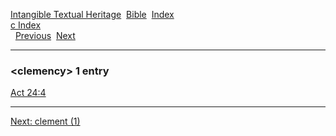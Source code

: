 [Intangible Textual Heritage](../../index)  [Bible](../index) 
[Index](index)   
[c Index](_c_)  
  [Previous](c02235)  [Next](c02237) 

------------------------------------------------------------------------

### &lt;clemency&gt; 1 entry

[Act 24:4](../kjv/act024.htm#004)  

------------------------------------------------------------------------

[Next: clement (1)](c02237)

